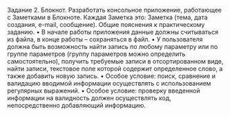 Задание 2. Блокнот. Разработать консольное приложение, работающее с Заметками
в Блокноте. Каждая Заметка это: Заметка (тема, дата создания, e-mail, сообщение).
Общие пояснения к практическому заданию.
• В начале работы приложения данные должны считываться из файла, в конце
работы – сохраняться в файл.
• У пользователя должна быть возможность найти запись по любому параметру
или по группе параметров (группу параметров можно определить
самостоятельно), получить требуемые записи в отсортированном виде, найти
записи, текстовое поле которой содержит определенное слово, а также
добавить новую запись.
• Особое условие: поиск, сравнение и валидацию вводимой информации
осуществлять с использованием регулярных выражений.
• Особое условие: проверку введенной информации на валидность должен
осуществлять код, непосредственно добавляющий информацию.

